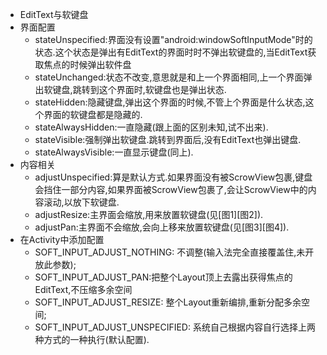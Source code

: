 - EditText与软键盘
- 界面配置
	- stateUnspecified:界面没有设置"android:windowSoftInputMode"时的状态.这个状态是弹出有EditText的界面时时不弹出软键盘的,当EditText获取焦点的时候弹出软件盘
	- stateUnchanged:状态不改变,意思就是和上一个界面相同,上一个界面弹出软键盘,跳转到这个界面时,软键盘也是弹出状态.
	- stateHidden:隐藏键盘,弹出这个界面的时候,不管上个界面是什么状态,这个界面的软键盘都是隐藏的.
	- stateAlwaysHidden:一直隐藏(跟上面的区别未知,试不出来).
	- stateVisible:强制弹出软键盘.跳转到界面后,没有EditText也弹出键盘.
	- stateAlwaysVisible:一直显示键盘(同上).
- 内容相关
	- adjustUnspecified:算是默认方式.如果界面没有被ScrowView包裹,键盘会挡住一部分内容,如果界面被ScrowView包裹了,会让ScrowView中的内容滚动,以放下软键盘.
	- adjustResize:主界面会缩放,用来放置软键盘(见[图1][图2]).
	- adjustPan:主界面不会缩放,会向上移来放置软键盘(见[图3][图4]).
- 在Activity中添加配置
	- SOFT_INPUT_ADJUST_NOTHING: 不调整(输入法完全直接覆盖住,未开放此参数);
	- SOFT_INPUT_ADJUST_PAN:把整个Layout顶上去露出获得焦点的EditText,不压缩多余空间
	- SOFT_INPUT_ADJUST_RESIZE: 整个Layout重新编排,重新分配多余空间;
	- SOFT_INPUT_ADJUST_UNSPECIFIED: 系统自己根据内容自行选择上两种方式的一种执行(默认配置).